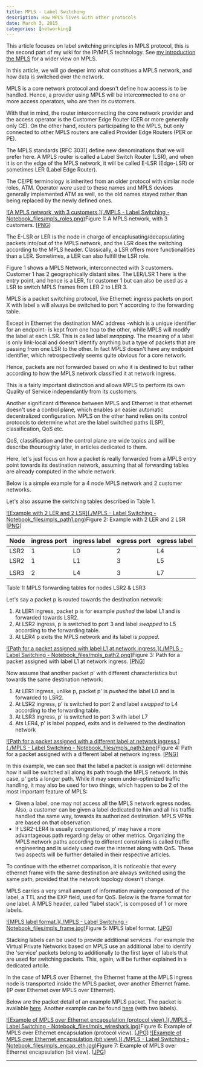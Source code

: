 ```yaml
---
title: MPLS - Label Switching
description: How MPLS lives with other protocols
date: March 3, 2015
categories: [networking]
---
```





This article focuses on label switching principles in MPLS protocol, this is the second part of my wiki for the IP/MPLS technology.
See [my introduction the MPLS](https://web.archive.org/web/20180904021807/http://couble.ovh/MPLS-basics.html) for a wider view on MPLS.

In this article, we will go deeper into what constitues a MPLS network, and how data is switched over the network.


MPLS is a core network protocol and doesn't define how access is to be handled. 
Hence, a provider using MPLS will be interconnected to one or more access operators, who are then its customers. 
  

With that in mind, the router interconnecting the core network provider and the access operator is the Customer Edge Router (CER or more generally only CE). 
On the other hand, routers participating to the MPLS, but only connected to other MPLS routers are called Provider Edge Routers (PER or PE).
  

The MPLS standards [RFC 3031] define new denominations that we will prefer here. 
A MPLS router is called a Label Switch Router (LSR), and when it is on the edge of the MPLS network, it will be called E-LSR (Edge-LSR) or sometimes LER (Label Edge Router).
  

The CE/PE terminology is inherited from an older protocol with similar node roles, ATM.
Operator were used to these names and MPLS devices generally implemented ATM as well, so the old names stayed rather than being replaced by the newly defined ones.

[![A MPLS network, with 3 customers.](./MPLS - Label Switching - Notebook_files/mpls_roles.png)](https://web.archive.org/web/20180904021807/http://couble.ovh/figures/mpls_roles.png)Figure 1: A MPLS network, with 3 customers. [[PNG](https://web.archive.org/web/20180904021807/http://couble.ovh/figures/mpls_roles.png)]

The E-LSR or LER is the node in charge of encaplusating/decapsulating packets into/out of the MPLS network, and the LSR does the switching according to the MPLS header.
Classically, a LSR offers more functionalities than a LER. Sometimes, a LER can also fulfill the LSR role.
  

Figure 1 shows a MPLS Network, interconnected with 3 customers. Customer 1 has 2 geographically distant sites. 
The LER/LSR 1 here is the entry point, and hence is a LER, for customer 1 but can also be used as a LSR to switch MPLS frames from LER 2 to LER 3.


MPLS is a packet switching protocol, like Ethernet: ingress packets on port X with label a will always be switched to port Y according to the forwarding table.
  

Except in Ethernet the destination MAC address -which is a unique identifier for an endpoint- is kept from one hop to the other, while MPLS will modify the label at each LSR. This is called label *swapping*.
The meaning of a label is only link-local and doesn't identify anything but a type of packets that are passing from one LSR to the other. 
In fact MPLS doesn't have any endpoint identifier, which retrospectively seems quite obvious for a core network.
  

Hence, packets are not forwarded based on who it is destined to but rather according to how the MPLS network classified it at network ingress.

This is a fairly important distinction and allows MPLS to perform its own Quality of Service independantly from its customers. 
  

Another significant difference between MPLS and Ethernet is that ethernet doesn't use a control plane, which enables an easier automatic decentralized configuration. 
MPLS on the other hand relies on its control protocols to determine what are the label switched paths (LSP), classification, QoS etc.
  

QoS, classification and the control plane are wide topics and will be describe thouroughly later, in articles dedicated to them.
  

Here, let's just focus on how a packet is really forwarded from a MPLS entry point towards its destination network, assuming that all forwarding tables are already computed in the whole network.

Below is a simple example for a 4 node MPLS network and 2 customer networks.
  

Let's also assume the switching tables described in Table 1.

[![Example with 2 LER and 2 LSR](./MPLS - Label Switching - Notebook_files/mpls_path1.png)](https://web.archive.org/web/20180904021807/http://couble.ovh/figures/mpls_path1.png)Figure 2: Example with 2 LER and 2 LSR [[PNG](https://web.archive.org/web/20180904021807/http://couble.ovh/figures/mpls_path1.png)]

| Node | ingress port | ingress label | egress port | egress label |
| --- | --- | --- | --- | --- |
| LSR2 | 1 | L0 | 2 | L4 |
| LSR2 | 1 | L1 | 3 | L5 |
|  |  |  |  |  |
| LSR3 | 2 | L4 | 3 | L7 |

Table 1: MPLS forwarding tables for nodes LSR2 & LSR3

Let's say a packet p is routed towards the destination network:

1. At LER1 ingress, packet p is for example *pushed* the label L1 and is forwarded towards LSR2.
2. At LSR2 ingress, p is switched to port 3 and label *swapped* to L5 according to the forwarding table.
3. At LER4 p exits the MPLS network and its label is *popped*.

[![Path for a packet assigned with label L1 at network ingress.](./MPLS - Label Switching - Notebook_files/mpls_path2.png)](https://web.archive.org/web/20180904021807/http://couble.ovh/figures/mpls_path2.png)Figure 3: Path for a packet assigned with label L1 at network ingress. [[PNG](https://web.archive.org/web/20180904021807/http://couble.ovh/figures/mpls_path2.png)]

Now assume that another packet p' with different characteristics but towards the same destination network:

1. At LER1 ingress, unlike p, packet p' is *pushed* the label L0 and is forwarded to LSR2.
2. At LSR2 ingress, p' is switched to port 2 and label *swapped* to L4 according to the forwarding table.
3. At LSR3 ingress, p' is switched to port 3 with label L7
4. Ats LER4, p' is label popped, exits and is delivered to the destination network

[![Path for a packet assigned with a different label at network ingress.](./MPLS - Label Switching - Notebook_files/mpls_path3.png)](https://web.archive.org/web/20180904021807/http://couble.ovh/figures/mpls_path3.png)Figure 4: Path for a packet assigned with a different label at network ingress. [[PNG](https://web.archive.org/web/20180904021807/http://couble.ovh/figures/mpls_path3.png)]

In this example, we can see that the label a packet is assign will determine how it will be switched all along its path trough the MPLS network.
In this case, p' gets a longer path. 
While it may seem under-optimized traffic handling, it may also be used for two things, which happen to be 2 of the most important feature of MPLS:

* Given a label, one may not access all the MPLS network egress nodes. Also, a customer can be given a label dedicated to him and all his traffic handled the same way, towards its authorized destination. 
 MPLS VPNs are based on that observation.
* If LSR2-LER4 is usually congestioned, p' may have a more advantageous path regarding delay or other metrics.
 Organizing the MPLS network paths according to different constraints is called traffic engineering and is widely used over the internet along with QoS. These two aspects will be further detailed in their respective articles.

To continue with the ethernet comparison, it is noticeable that every ethernet frame with the same destination are always switched using the same path, provided that the network topology doesn't change.


MPLS carries a very small amount of information mainly composed of the label, a TTL and the EXP field, used for QoS. 
Below is the frame format for one label. A MPLS header, called "label stack", is composed of 1 or more labels.

[![MPLS label format.](./MPLS - Label Switching - Notebook_files/mpls_frame.jpg)](https://web.archive.org/web/20180904021807/http://couble.ovh/figures/mpls_frame.jpg)Figure 5: MPLS label format. [[JPG](https://web.archive.org/web/20180904021807/http://couble.ovh/figures/mpls_frame.jpg)]

Stacking labels can be used to provide additional services.
For example the Virtual Private Networks based on MPLS use an additional label to identify the 'service' packets belong to additionally to the first layer of labels that are used for switching packets. This, again, will be further explained in a dedicated artcile.


In the case of MPLS over Ethernet, the Ethernet frame at the MPLS ingress node is transported inside the MPLS packet, over another Ethernet frame. (IP over Ethernet over MPLS over Ethernet).
  
Below are the packet detail of an example MPLS packet. The packet is available [here](https://web.archive.org/web/20180904021807/http://couble.ovh/assets/mpls1label.pcapng). 
Another example can be found [here](https://web.archive.org/web/20180904021807/http://couble.ovh/assets/mpls2labels.pcapng) (with two labels).

[![Example of MPLS over Ethernet encapsulation (protocol view).](./MPLS - Label Switching - Notebook_files/mpls_wireshark.jpg)](https://web.archive.org/web/20180904021807/http://couble.ovh/figures/mpls_wireshark.jpg)Figure 6: Example of MPLS over Ethernet encapsulation (protocol view). [[JPG](https://web.archive.org/web/20180904021807/http://couble.ovh/figures/mpls_wireshark.jpg)]
[![Example of MPLS over Ethernet encapsulation (bit view).](./MPLS - Label Switching - Notebook_files/mpls_encap_eth.jpg)](https://web.archive.org/web/20180904021807/http://couble.ovh/figures/mpls_encap_eth.jpg)Figure 7: Example of MPLS over Ethernet encapsulation (bit view). [[JPG](https://web.archive.org/web/20180904021807/http://couble.ovh/figures/mpls_encap_eth.jpg)]

---